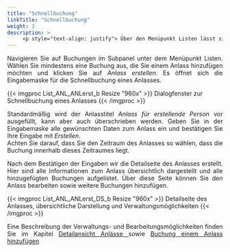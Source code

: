 ```yaml
---
title: "Schnellbuchung"
linkTitle: "Schnellbuchung"
weight: 2
description: >
     <p style="text-align: justify"> Über den Menüpunkt Listen lässt sich eine Schnellbuchung eines Anlasses durchführen. Mindestens eine Buchung, die dem Anlass zugehörig sein sollen, muss bereits bestehen. </p>
---
```

<p style="text-align: justify">Navigieren Sie auf Buchungen im Subpanel unter dem Menüpunkt Listen. Wählen Sie mindestens eine Buchung aus, die Sie einem Anlass hinzufügen möchten und klicken Sie auf <i>Anlass erstellen</i>. Es öffnet sich die Eingabemaske für die Schnellbuchung eines Anlasses. </p>

{{< imgproc List_ANL_ANLerst_b Resize "960x" >}}
Dialogfenster zur Schnellbuchung eines Anlasses 
{{< /imgproc >}}

<p style="text-align: justify">Standardmäßig wird der Anlasstitel <i>Anlass für erstellende Person</i> vor ausgefüllt, kann aber auch überschrieben werden. Geben Sie in der Eingabemaske alle gewünschten Daten zum Anlass ein und bestätigen Sie Ihre Eingabe mit <i>Erstellen</i>. </br>
Achten Sie darauf, dass Sie den Zeitraum des Anlasses so wählen, dass die Buchung innerhalb dieses Zeitraumes liegt. </p>

<p style="text-align: justify">Nach dem Bestätigen der Eingaben wir die Detailseite des Anlasses erstellt. Hier sind alle Informationen zum Anlass übersichtlich dargestellt und alle hinzugefügten Buchungen aufgelistet. Über diese Seite können Sie den Anlass bearbeiten sowie weitere Buchungen hinzufügen. </p>

{{< imgproc List_ANL_ANLerst_DS_b Resize "960x" >}}
Detailseite des Anlasses, übersichtliche Darstellung und Verwaltungsmöglichkeiten 
{{< /imgproc >}}

<p style="text-align: justify">Eine Beschreibung der Verwaltungs- und Bearbeitungsmöglichkeiten finden Sie im Kapitel <a href="/3vrooms/listen/anlässe-suchen/anzeigenbereich/detailansicht-anlässe/">Detailansicht Anlässe </a> sowie <a href="/3vrooms/listen/anlässe-suchen/anzeigenbereich/detailansicht-anlässe/bghinzufuegen/">Buchung einem Anlass hinzufügen</a> </p>
